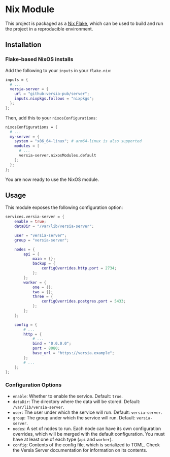 # Nix Module

This project is packaged as a [Nix Flake](https://nixos.wiki/wiki/Flakes), which can be used to build and run the project in a reproducible environment.

## Installation

### Flake-based NixOS installs

Add the following to your `inputs` in your `flake.nix`:

```nix
inputs = {
  # ...
  versia-server = {
    url = "github:versia-pub/server";
    inputs.nixpkgs.follows = "nixpkgs";
  };
};
```

Then, add this to your `nixosConfigurations`:

```nix
nixosConfigurations = {
  # ...
  my-server = {
    system = "x86_64-linux"; # arm64-linux is also supported
    modules = [
      # ...
      versia-server.nixosModules.default
    ];
  };
};
```

You are now ready to use the NixOS module.

## Usage

This module exposes the following configuration option:

```nix
services.versia-server = {
    enable = true;
    dataDir = "/var/lib/versia-server";

    user = "versia-server";
    group = "versia-server";

    nodes = {
        api = {
            main = {};
            backup = {
                configOverrides.http.port = 2734;
            };
        };
        worker = {
            one = {};
            two = {};
            three = {
                configOverrides.postgres.port = 5433;
            };
        };
    };

    config = {
        # ...
        http = {
            # ...
            bind = "0.0.0.0";
            port = 8080;
            base_url = "https://versia.example";
        };
        # ...
    };
};
```

### Configuration Options

- `enable`: Whether to enable the service. Default: `true`.
- `dataDir`: The directory where the data will be stored. Default: `/var/lib/versia-server`.
- `user`: The user under which the service will run. Default: `versia-server`.
- `group`: The group under which the service will run. Default: `versia-server`.
- `nodes`: A set of nodes to run. Each node can have its own configuration overrides, which will be merged with the default configuration. You must have at least one of each type (`api` and `worker`).
- `config`: Contents of the config file, which is serialized to TOML. Check the Versia Server documentation for information on its contents.
